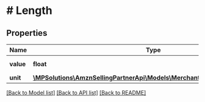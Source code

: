 # # Length

## Properties

Name | Type | Description | Notes
------------ | ------------- | ------------- | -------------
**value** | **float** | The value in units. | [optional]
**unit** | [**\MPSolutions\AmznSellingPartnerApi\Models\MerchantFulfillment\UnitOfLength**](UnitOfLength.md) |  | [optional]

[[Back to Model list]](../../README.md#models) [[Back to API list]](../../README.md#endpoints) [[Back to README]](../../README.md)
